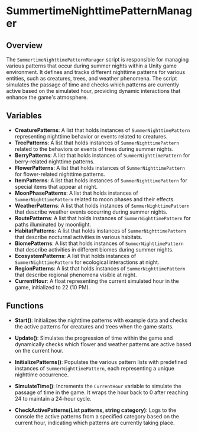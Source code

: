 # SummertimeNighttimePatternManager

## Overview
The `SummertimeNighttimePatternManager` script is responsible for managing various patterns that occur during summer nights within a Unity game environment. It defines and tracks different nighttime patterns for various entities, such as creatures, trees, and weather phenomena. The script simulates the passage of time and checks which patterns are currently active based on the simulated hour, providing dynamic interactions that enhance the game's atmosphere.

## Variables

- **CreaturePatterns**: A list that holds instances of `SummerNighttimePattern` representing nighttime behavior or events related to creatures.
- **TreePatterns**: A list that holds instances of `SummerNighttimePattern` related to the behaviors or events of trees during summer nights.
- **BerryPatterns**: A list that holds instances of `SummerNighttimePattern` for berry-related nighttime patterns.
- **FlowerPatterns**: A list that holds instances of `SummerNighttimePattern` for flower-related nighttime patterns.
- **ItemPatterns**: A list that holds instances of `SummerNighttimePattern` for special items that appear at night.
- **MoonPhasePatterns**: A list that holds instances of `SummerNighttimePattern` related to moon phases and their effects.
- **WeatherPatterns**: A list that holds instances of `SummerNighttimePattern` that describe weather events occurring during summer nights.
- **RoutePatterns**: A list that holds instances of `SummerNighttimePattern` for paths illuminated by moonlight.
- **HabitatPatterns**: A list that holds instances of `SummerNighttimePattern` that describe nocturnal activities in various habitats.
- **BiomePatterns**: A list that holds instances of `SummerNighttimePattern` that describe activities in different biomes during summer nights.
- **EcosystemPatterns**: A list that holds instances of `SummerNighttimePattern` for ecological interactions at night.
- **RegionPatterns**: A list that holds instances of `SummerNighttimePattern` that describe regional phenomena visible at night.
- **CurrentHour**: A float representing the current simulated hour in the game, initialized to 22 (10 PM).

## Functions

- **Start()**: Initializes the nighttime patterns with example data and checks the active patterns for creatures and trees when the game starts.
  
- **Update()**: Simulates the progression of time within the game and dynamically checks which flower and weather patterns are active based on the current hour.

- **InitializePatterns()**: Populates the various pattern lists with predefined instances of `SummerNighttimePattern`, each representing a unique nighttime occurrence.

- **SimulateTime()**: Increments the `CurrentHour` variable to simulate the passage of time in the game. It wraps the hour back to 0 after reaching 24 to maintain a 24-hour cycle.

- **CheckActivePatterns(List<SummerNighttimePattern> patterns, string category)**: Logs to the console the active patterns from a specified category based on the current hour, indicating which patterns are currently taking place.